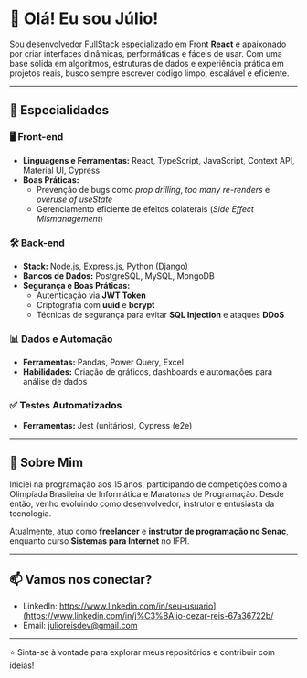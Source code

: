 # 👋 Olá! Eu sou Júlio!

Sou desenvolvedor FullStack especializado em Front **React** e apaixonado por criar interfaces dinâmicas, performáticas e fáceis de usar. Com uma base sólida em algoritmos, estruturas de dados e experiência prática em projetos reais, busco sempre escrever código limpo, escalável e eficiente.

---

## 🚀 Especialidades

### 🖥️ Front-end
- **Linguagens e Ferramentas:** React, TypeScript, JavaScript, Context API, Material UI, Cypress
- **Boas Práticas:** 
  - Prevenção de bugs como *prop drilling*, *too many re-renders* e *overuse of useState*
  - Gerenciamento eficiente de efeitos colaterais (*Side Effect Mismanagement*)

### 🛠️ Back-end
- **Stack:** Node.js, Express.js, Python (Django)
- **Bancos de Dados:** PostgreSQL, MySQL, MongoDB
- **Segurança e Boas Práticas:**
  - Autenticação via **JWT Token**
  - Criptografia com **uuid** e **bcrypt**
  - Técnicas de segurança para evitar **SQL Injection** e ataques **DDoS**

### 📊 Dados e Automação
- **Ferramentas:** Pandas, Power Query, Excel
- **Habilidades:** Criação de gráficos, dashboards e automações para análise de dados

### ✅ Testes Automatizados
- **Ferramentas:** Jest (unitários), Cypress (e2e)

---

## 🎯 Sobre Mim

Iniciei na programação aos 15 anos, participando de competições como a Olimpíada Brasileira de Informática e Maratonas de Programação. Desde então, venho evoluindo como desenvolvedor, instrutor e entusiasta da tecnologia.

Atualmente, atuo como **freelancer** e **instrutor de programação no Senac**, enquanto curso **Sistemas para Internet** no IFPI.

---

## 📫 Vamos nos conectar?

- LinkedIn: https://www.linkedin.com/in/seu-usuario](https://www.linkedin.com/in/j%C3%BAlio-cezar-reis-67a36722b/
- Email: julioreisdev@gmail.com

---

⭐️ Sinta-se à vontade para explorar meus repositórios e contribuir com ideias!
